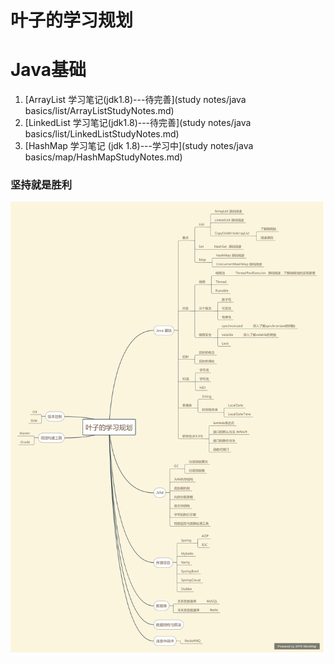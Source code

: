 # 叶子的学习规划

# Java基础

1.  [ArrayList  学习笔记(jdk1.8)---待完善](study notes/java basics/list/ArrayListStudyNotes.md)  
2.  [LinkedList 学习笔记(jdk1.8)---待完善](study notes/java basics/list/LinkedListStudyNotes.md)  
3.  [HashMap 学习笔记 (jdk 1.8)---学习中](study notes/java basics/map/HashMapStudyNotes.md)







### 坚持就是胜利
<img src="img/leaves-study.png"/>
